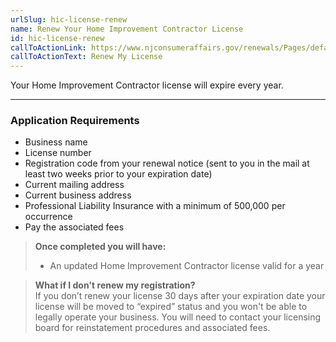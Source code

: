 ```yaml
---
urlSlug: hic-license-renew
name: Renew Your Home Improvement Contractor License
id: hic-license-renew
callToActionLink: https://www.njconsumeraffairs.gov/renewals/Pages/default.aspx
callToActionText: Renew My License
---
```

Your Home Improvement Contractor license will expire every year. 

- - -

### Application Requirements

* Business name
* License number 
* Registration code from your renewal notice (sent to you in the mail at least two weeks prior to your expiration date)
* Current mailing address
* Current business address
* Professional Liability Insurance with a minimum of 500,000 per occurrence
* Pay the associated fees 

> **Once completed you will have:**  
> * An updated Home Improvement Contractor license valid for a year

> **What if I don't renew my registration?**\
> If you don’t renew your license 30 days after your expiration date your license will be moved to “expired” status and you won't be able to legally operate your business. You will need to contact your licensing board for reinstatement procedures and associated fees.
